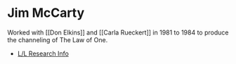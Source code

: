 # Jim McCarty
Worked with [[Don Elkins]] and [[Carla Rueckert]] in 1981 to 1984 to produce the channeling of The Law of One.
- [L/L Research Info](https://www.llresearch.org/about/james-mccarty)